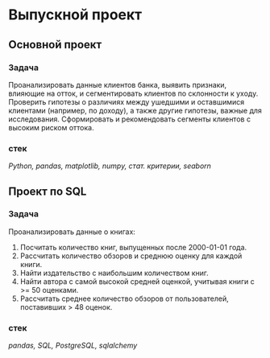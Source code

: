 # Выпускной проект

## Основной проект

### Задача
Проанализировать данные клиентов банка, выявить признаки, влияющие на отток, и сегментировать клиентов по склонности к уходу. Проверить гипотезы о различиях между ушедшими и оставшимися клиентами (например, по доходу), а также другие гипотезы, важные для исследования. Сформировать и рекомендовать сегменты клиентов с высоким риском оттока.

### стек
*Python, pandas, matplotlib, numpy, стат. критерии, seaborn*

## Проект по SQL
### Задача
Проанализировать данные о книгах:
1. Посчитать количество книг, выпущенных после 2000-01-01 года.
2. Рассчитать количество обзоров и среднюю оценку для каждой книги.
3. Найти издательство с наибольшим количеством книг.
4. Найти автора с самой высокой средней оценкой, учитывая книги с >= 50 оценками.
5. Рассчитать среднее количество обзоров от пользователей, поставивших > 48 оценок.

### стек
*pandas, SQL, PostgreSQL, sqlalchemy*
